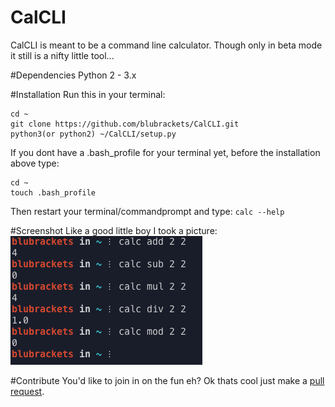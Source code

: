 # CalCLI
CalCLI is meant to be a command line calculator. Though only in beta mode it still is a nifty little tool...

#Dependencies
Python 2 - 3.x

#Installation
Run this in your terminal:
```
cd ~
git clone https://github.com/blubrackets/CalCLI.git
python3(or python2) ~/CalCLI/setup.py
```

If you dont have a .bash_profile for your terminal yet, before the installation above type:
```
cd ~
touch .bash_profile
```

Then restart your terminal/commandprompt and type:
`calc --help`

#Screenshot
Like a good little boy I took a picture:<br />
<img src="img/screenshot.png">

#Contribute
You'd like to join in on the fun eh?
Ok thats cool just make a <a href="https://github.com/blubrackets/CalCLI/pulls">pull request</a>.

